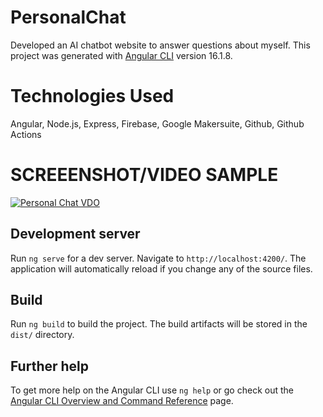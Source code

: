 # PersonalChat

Developed an AI chatbot website to answer questions about myself.
This project was generated with [Angular CLI](https://github.com/angular/angular-cli) version 16.1.8.

# Technologies Used

Angular, Node.js, Express, Firebase, Google Makersuite, Github, Github Actions

# SCREEENSHOT/VIDEO SAMPLE

[![Personal Chat VDO](https://img.youtube.com/vi/RkraJ-xJ9Ns/0.jpg)](https://www.youtube.com/watch?v=RkraJ-xJ9Ns)

## Development server

Run `ng serve` for a dev server. Navigate to `http://localhost:4200/`. The application will automatically reload if you change any of the source files.

## Build

Run `ng build` to build the project. The build artifacts will be stored in the `dist/` directory.

## Further help

To get more help on the Angular CLI use `ng help` or go check out the [Angular CLI Overview and Command Reference](https://angular.io/cli) page.
